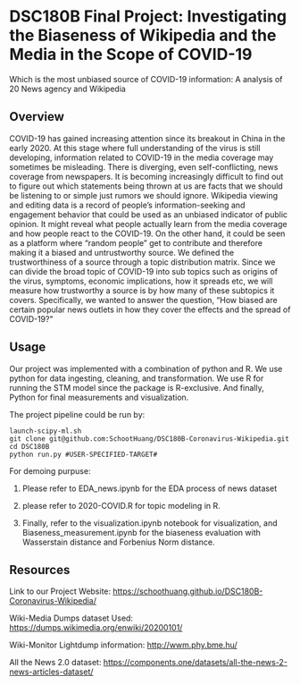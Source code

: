 # DSC180B Final Project: Investigating the Biaseness of Wikipedia and the Media in the Scope of COVID-19
Which is the most unbiased source of COVID-19 information: A analysis of 20 News agency and Wikipedia

## Overview

COVID-19 has gained increasing attention since its breakout in China in the early 2020. At this stage where full understanding of the virus is still developing, information related to COVID-19 in the media coverage may sometimes be misleading. There is diverging, even self-conflicting, news coverage from newspapers. It is becoming increasingly difficult to find out to figure out which statements being thrown at us are facts that we should be listening to or simple just rumors we should ignore. Wikipedia viewing and editing data is a record of people’s information-seeking and engagement behavior that could be used as an unbiased indicator of public opinion. It might reveal what people actually learn from the media coverage and how people react to the COVID-19. On the other hand, it could be seen as a platform where “random people” get to contribute and therefore making it a biased and untrustworthy source. We defined the trustworthiness of a source through a topic distribution matrix. Since we can divide the broad topic of COVID-19 into sub topics such as origins of the virus, symptoms, economic implications, how it spreads etc, we will measure how trustworthy a source is by how many of these subtopics it covers. Specifically, we wanted to answer the question, “How biased are certain popular news outlets in how they cover the effects and the spread of COVID-19?"

## Usage

Our project was implemented with a combination of python and R. We use python for data ingesting, cleaning, and transformation. We use R for running the STM model since the package is R-exclusive. And finally, Python for final measurements and visualization.

The project pipeline could be run by:
```
launch-scipy-ml.sh
git clone git@github.com:SchootHuang/DSC180B-Coronavirus-Wikipedia.git
cd DSC180B
python run.py #USER-SPECIFIED-TARGET#
```

For demoing purpuse:
1. Please refer to EDA_news.ipynb for the EDA process of news dataset

2. please refer to 2020-COVID.R for topic modeling in R.

3. Finally, refer to the visualization.ipynb notebook for visualization, and Biaseness_measurement.ipynb for the biaseness evaluation with Wasserstain distance and Forbenius Norm distance.


## Resources

Link to our Project Website: https://schoothuang.github.io/DSC180B-Coronavirus-Wikipedia/ 

Wiki-Media Dumps dataset Used: https://dumps.wikimedia.org/enwiki/20200101/

Wiki-Monitor Lightdump information: http://wwm.phy.bme.hu/

All the News 2.0 dataset: https://components.one/datasets/all-the-news-2-news-articles-dataset/ 
